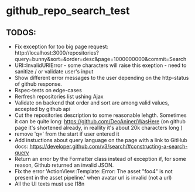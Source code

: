 # github_repo_search_test


## TODOS:

- Fix exception for too big page request: http://localhost:3000/repositories?query=bunny&sort=&order=desc&page=1000000000&commit=Search
- URI::InvalidURIError - some characters will raise this exeption - need to sanitize / or validate user's input 
- Show different error messages to the user depending on the http-status of github response.
- Rspec-tests on edge-cases
- Rerfresh repositories list ushing Ajax 
- Validate on backend that order and sort are among valid values, accepted by github api
- Cut the repositories description to some reasonable lehgth. Sometimes it can be quite long: https://github.com/DeoAniner/WasHere (on github page it's shortened already, in reallity it's about 20k characters long  )
- remove 'q=' from the start if user entered it
- Add instuctions about query language on the page with a link to GitHub docs: https://developer.github.com/v3/search/#constructing-a-search-query
- Return an error by the Formatter class instead of exception if, for some reason, Github returned an invalid JSON.
- Fix the error 'ActionView::Template::Error: The asset "foo4" is not present in the asset pipeline.' when avatar url is invalid (not a url)
- All the UI texts must use I18n

